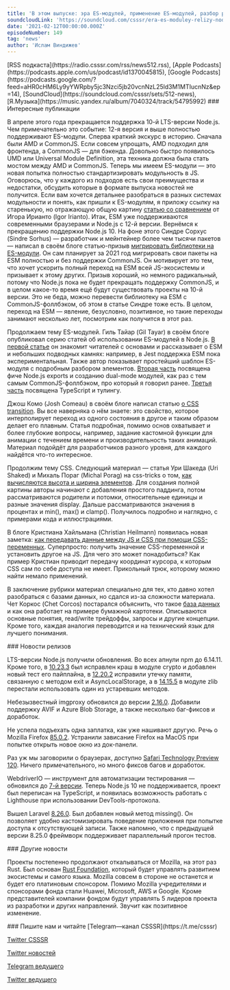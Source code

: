```yaml
---
title: 'В этом выпуске: эра ES-модулей, применение ES-модулей, разбор расчёта высоты и ширины элементов, обновление LTS-версий Node.js, WebdriverIO 7 и отделение Rust от Mozilla.'
soundcloudLink: 'https://soundcloud.com/csssr/era-es-moduley-relizy-nodejs-lts-css-transition-width-height-webdriverio-7-rust-foundation'
date: '2021-02-12T00:00:00.000Z'
episodeNumber: 149
tag: 'news'
author: 'Ислам Виндижев'
---
```


<Note>
  [RSS подкаста](https://radio.csssr.com/rss/news512.rss), [Apple Podcasts](https://podcasts.apple.com/us/podcast/id1370045815), [Google Podcasts](https://podcasts.google.com/?feed=aHR0cHM6Ly9yYWRpby5jc3Nzci5jb20vcnNzL25ld3M1MTIucnNz&ep=14), [SoundCloud](https://soundcloud.com/csssr/sets/512-news), [Я.Музыка](https://music.yandex.ru/album/7040324/track/54795992)
</Note>

<ParagraphWithImage imageName="manWithLaptop" imageSide="right">
  ### Интересные публикации

  В апреле этого года прекращается поддержка 10-й LTS-версии Node.js. Чем примечательно это событие: 12-я версия и выше полностью поддерживают ES-модули. Сперва краткий экскурс в историю. Сначала были AMD и CommonJS. Если совсем упрощать, AMD подходил для фронтенда, а CommonJS — для бэкенда. Довольно быстро появилось UMD или Universal Module Definition, эта техника должна была стать мостом между AMD и CommonJS. Теперь мы имеем ES-модули — это новая попытка полностью стандартизировать модульность в JS. Оговорюсь, что у каждого из подходов есть свои преимущества и недостатки, обсудить которые в формате выпуска новостей не получится. Если вам хочется детальнее разобраться в разных системах модульности и понять, как пришли к ES-модулям, я приложу ссылку на старенькую, но отражающую общую картину [статью со сравнением](https://irian.to/blogs/what-are-cjs-amd-umd-and-esm-in-javascript/) от Игора Ирианто (Igor Irianto). Итак, ESM уже поддерживаются современными браузерами и Node.js с 12-й версии.
  Вернёмся к прекращению поддержки Node.js 10. На фоне этого Синдре Сорхус (Sindre Sorhus) — разработчик и мейнтейнер более чем тысячи пакетов — написал в своём блоге статью-призыв [мигрировать библиотеки на ES-модули](https://blog.sindresorhus.com/get-ready-for-esm-aa53530b3f77). Он сам планирует за 2021 год мигрировать свои пакеты на ESM полностью и без поддержки CommonJS. Он мотивирует это тем, что хочет ускорить полный переход на ESM всей JS-экосистемы и призывает к этому других. Призыв хороший, но немного радикальный, потому что Node.js пока не будет прекращать поддержку CommonJS, и в целом какое-то время ещё будут существовать проекты на 10-й версии. Это не беда, можно перевести библиотеку на ESM с CommonJS-фоллбэком, об этом в статье Синдре тоже есть. В целом, переход на ESM — явление, безусловно, позитивное, но такие переходы занимают несколько лет, посмотрим как получится в этот раз.
</ParagraphWithImage>

Продолжаем тему ES-модулей. Гиль Тайар (Gil Tayar) в своём блоге опубликовал серию статей об использовании ES-модулей в Node.js. [В первой статье](https://gils-blog.tayar.org/posts/using-jsm-esm-in-nodejs-a-practical-guide-part-1/) он знакомит читателей с основами и рассказывает о ESM и небольших подводных камнях: например, в Jest поддержка ESM пока экспериментальная. Также автор показывает простейший шаблон ES-модуля с подробным разбором элементов. [Вторая часть](https://gils-blog.tayar.org/posts/using-jsm-esm-in-nodejs-a-practical-guide-part-2/) посвящена фиче Node.js exports и созданию dual-mode модулей, как раз с тем самым CommonJS-фоллбэком, про который я говорил ранее. [Третья часть](https://gils-blog.tayar.org/posts/using-jsm-esm-in-nodejs-a-practical-guide-part-3/) посвящена TypeScript и тулингу.

Джош Комо (Josh Comeau) в своём блоге написал статью [о CSS transition](https://www.joshwcomeau.com/animation/css-transitions/). Вы все наверняка о нём знаете: это свойство, которое интерполирует переход из одного состояния в другое и таким образом делает его плавным. Статья подробная, помимо основ охватывает и более глубокие вопросы, например, задание кастомной функции для анимации с течением времени и производительность таких анимаций. Материал подойдёт для разработчиков разного уровня, для каждого найдётся что-то интересное.

Продолжим тему CSS. Следующий материал — статья Ури Шакеда (Uri Shaked) и  Михаль Пораг (Michal Porag) на css-tricks о том, [как вычисляются высота и ширина элементов](https://css-tricks.com/exploring-the-complexities-of-width-and-height-in-css/). Для создания полной картины авторы начинают с добавления простого паддинга, потом рассматриваются родители и потомки, относительные единицы и разные значения display. Дальше рассматриваются значения в процентах и min(), max() и clamp(). Получилось подробно и наглядно, с примерами кода и иллюстрациями.

В блоге Кристиана Хaйльмана (Christian Heilmann) появилась новая заметка: [как передавать данные между JS и CSS при помощи CSS-переменных](https://christianheilmann.com/2021/02/08/sharing-data-between-css-and-javascript-using-custom-properties/). Суперпросто: получить значение CSS-переменной и установить другое на JS. Для чего это может понадобиться? Как пример Кристиан приводит передачу координат курсора, к которым CSS сам по себе доступа не имеет. Прикольный трюк, которому можно найти немало применений.

В заключение рубрики материал специально для тех, кто давно хотел разобраться с базами данных, но сдался из-за сложности материала. Чет Коркос (Chet Corcos) постарался объяснить, что такое [база данных](https://ccorcos.github.io/filing-cabinets/) и как она работает на примере бумажной картотеки. Описываются основные понятия, read/write трейдоффы, запросы и другие концепции. Кроме того, каждая аналогия переводится и на технический язык для лучшего понимания.

<ParagraphWithImage imageName="laptopNews" imageSide="right">
  ### Новости релизов

LTS-версии Node.js получили обновления. Во всех апнули npm до 6.14.11. Кроме того, в [10.23.3](https://nodejs.org/en/blog/release/v10.23.3/) был исправлен краш в модуле crypto и добавлен новый тест его пайплайна, в [12.20.2](https://nodejs.org/en/blog/release/v12.20.2/) исправили утечку памяти, связанную с методом exit и AsyncLocalStorage, а в [14.15.5](https://nodejs.org/en/blog/release/v14.15.5/) в модуле zlib перестали использовать один из устаревших методов.
</ParagraphWithImage>

Небезызвестный imgproxy обновился до версии [2.16.0](https://github.com/imgproxy/imgproxy/blob/master/CHANGELOG.md). Добавили поддержку AVIF и Azure Blob Storage, а также несколько баг-фиксов и доработок.

Не успела подъехать одна заплатка, как уже нашивают другую. Речь о Mozilla Firefox [85.0.2](https://www.mozilla.org/en-US/firefox/85.0.2/releasenotes/). Устранили зависание Firefox на MacOS при попытке открыть новое окно из док-панели.

Раз уж мы заговорили о браузерах, доступно [Safari Technology Preview 120](https://webkit.org/blog/11548/release-notes-for-safari-technology-preview-120/). Ничего примечательного, но много фиксов багов и доработок.

WebdriverIO — инструмент для автоматизации тестирования — обновился до [7-й версии](https://webdriver.io/blog/2021/02/09/webdriverio-v7-released/). Теперь Node.js 10 не поддерживается, проект был переписан на TypeScript, и появилась возможность работать с Lighthouse при использовании DevTools-протокола.

Вышел Laravel [8.26.0](https://github.com/laravel/framework/releases/tag/v8.26.0). Был добавлен новый метод missing(). Он позволяет удобно кастомизировать поведение приложения при попытке доступа к отсутствующей записи. Также напомню, что с предыдущей версии 8.25.0 фреймворк поддерживает параллельный прогон тестов.

<ParagraphWithImage imageName="laptopDialog" imageSide="right">
  ### Другие новости

Проекты постепенно продолжают откалываться от Mozilla, на этот раз Rust. Был основан [Rust Foundation](https://blog.mozilla.org/blog/2021/02/08/mozilla-welcomes-the-rust-foundation/), который будет управлять развитием экосистемы и самого языка. Mozilla совсем в стороне не останется и будет его платиновым спонсором. Помимо Mozilla учредителями и спонсорами фонда стали Huawei, Microsoft, AWS и Google. Кроме представителей компании фондом будут управлять 5 лидеров проекта из разработки и других направлений. Звучит как позитивное изменение.
</ParagraphWithImage>

<Note>
  ### Пишите нам и читайте
  [Telegram—канал CSSSR](https://t.me/csssr)

  [Twitter CSSSR](https://twitter.com/csssr_dev)

  [Twitter новостей](https://twitter.com/csssr_news)

  [Telegram ведущего](https://t.me/Vindizh)

  [Twitter ведущего](https://twitter.com/Vindizh)
</Note>
